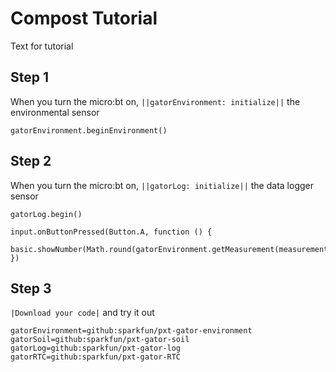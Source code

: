 # Compost Tutorial
Text for tutorial

## Step 1
When you turn the micro:bt on, ``||gatorEnvironment: initialize||`` the environmental sensor

```blocks
gatorEnvironment.beginEnvironment()
```

## Step 2 
When you turn the micro:bt on, ``||gatorLog: initialize||`` the data logger sensor

```blocks
gatorLog.begin()
```

```ghost
input.onButtonPressed(Button.A, function () {
    basic.showNumber(Math.round(gatorEnvironment.getMeasurement(measurementType.humidity)))
})
```

## Step 3
``|Download your code|`` and try it out


```package
gatorEnvironment=github:sparkfun/pxt-gator-environment
gatorSoil=github:sparkfun/pxt-gator-soil
gatorLog=github:sparkfun/pxt-gator-log
gatorRTC=github:sparkfun/pxt-gator-RTC
```


